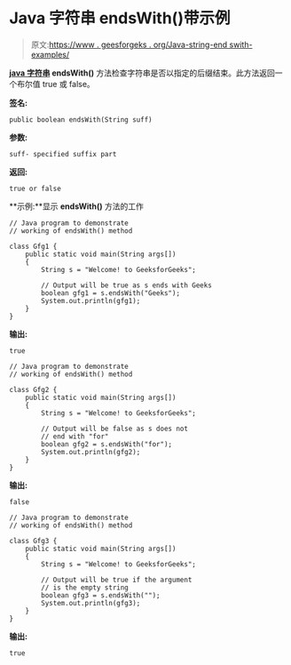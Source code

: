 # Java 字符串 endsWith()带示例

> 原文:[https://www . geesforgeks . org/Java-string-end swith-examples/](https://www.geeksforgeeks.org/java-string-endswith-examples/)

**[java 字符串](https://www.geeksforgeeks.org/string-class-in-java/) endsWith()** 方法检查字符串是否以指定的后缀结束。此方法返回一个布尔值 true 或 false。

**签名:**

```
public boolean endsWith(String suff)     

```

**参数:**

```
suff- specified suffix part 

```

**返回:**

```
true or false

```

**示例:**显示 **endsWith()** 方法的工作

```
// Java program to demonstrate
// working of endsWith() method

class Gfg1 {
    public static void main(String args[])
    {
        String s = "Welcome! to GeeksforGeeks";

        // Output will be true as s ends with Geeks
        boolean gfg1 = s.endsWith("Geeks");
        System.out.println(gfg1);
    }
}
```

**输出:**

```
true

```

```
// Java program to demonstrate
// working of endsWith() method

class Gfg2 {
    public static void main(String args[])
    {
        String s = "Welcome! to GeeksforGeeks";

        // Output will be false as s does not
        // end with "for"
        boolean gfg2 = s.endsWith("for");
        System.out.println(gfg2);
    }
}
```

**输出:**

```
false

```

```
// Java program to demonstrate
// working of endsWith() method

class Gfg3 {
    public static void main(String args[])
    {
        String s = "Welcome! to GeeksforGeeks";

        // Output will be true if the argument
        // is the empty string
        boolean gfg3 = s.endsWith("");
        System.out.println(gfg3);
    }
}
```

**输出:**

```
true

```